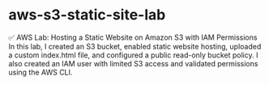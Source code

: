 # aws-s3-static-site-lab
✅ AWS Lab: Hosting a Static Website on Amazon S3 with IAM Permissions In this lab, I created an S3 bucket, enabled static website hosting, uploaded a custom index.html file, and configured a public read-only bucket policy. I also created an IAM user with limited S3 access and validated permissions using the AWS CLI.
